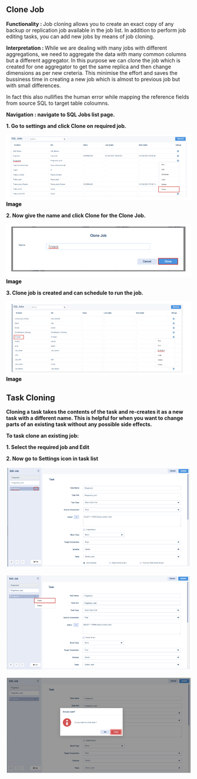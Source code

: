 ## Clone Job

<b> Functionality :  </b>Job cloning allows you to create an exact copy of any backup or replication job available in the job list. In addition to perform job editing tasks, you can add new jobs by means of job cloning.

  

 <b>Interpretation :  </b> While we are dealing with many jobs with different aggregations, we need to aggregate the data with many common columns but a different aggregator. In this purpose we can clone the job which is created for one aggregator  to get the same replica and then change dimensions as per new creteria. This minimise the effort and saves the bussiness time in creating a new job which is almost to previous job but with small differences.

  

In fact this also nullifies the human error while mapping the reference fields from source SQL to target table coloumns.

  <b>Navigation : navigate to SQL Jobs list page.

 <b>1. </b>Go to settings and click  <b> Clone </b> on required job.


![enter image description here](https://github.com/surifirstpin/AcuBI_Technical_Documents/blob/master/images/I1.png?raw=true)<b><font color = "Black" >Image </font></b>

<b>2. </b>Now give the name and click Clone for the  <b>Clone Job</b>.

![enter image description here](https://github.com/surifirstpin/AcuBI_Technical_Documents/blob/master/images/I2.png?raw=true)
<b><font color = "Black" >Image</font></b>


<b>3. </b>  <b>Clone job </b> is created and can schedule to run the job.

![enter image description here](https://github.com/surifirstpin/AcuBI_Technical_Documents/blob/master/images/I3.png?raw=true)
<b><font color = "Black" >Image </font></b>

## Task Cloning

  

Cloning a task takes the contents of the task and re-creates it as a new task with a different name. This is helpful for when you want to change parts of an existing task without any possible side effects.

  

  

To task clone an existing job:

<b>1.</b> Select the required job and **Edit**

<b>2.</b> Now go to **Settings** icon in task list

![enter image description here](https://github.com/surifirstpin/AcuBI_Technical_Documents/blob/master/images/tc1.png?raw=true)


![enter image description here](https://github.com/surifirstpin/AcuBI_Technical_Documents/blob/master/images/TC2.png?raw=true)

![enter image description here](https://github.com/surifirstpin/AcuBI_Technical_Documents/blob/master/images/TC3.png?raw=true)
<!--stackedit_data:
eyJoaXN0b3J5IjpbMjAxODk2NjU1MiwtMTc0MDYyNjE1OF19
-->